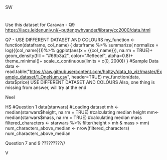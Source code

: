 












SW
#
Use this dataset for Caravan - Q9
https://liacs.leidenuniv.nl/~puttenpwhvander/library/cc2000/data.html

Q7 - USE DIFFERENT DATASET AND COLOURS
my_function <- function(dataframe, col_name) {
  dataframe %>%
    summarize(
      normalize = log({{col_name}}))%>%
    ggplot(aes(x = {{col_name}}), na.rm = TRUE)+
    geom_density(fill = "#69b3a2", color="#e9ecef", alpha=0.8)+
    theme_minimal()+
    scale_x_continuous(limits = c(0, 2000))
}
#Sample Data
data <- read.table("https://raw.githubusercontent.com/holtzy/data_to_viz/master/Example_dataset/1_OneNum.csv", header=TRUE)
my_function(data, data$price)
USE DIFFERENT DATASET AND COLOURS
Also, one thing is missing from answer, will try at the end

Neel




HS
#Question 1 
data(starwars)  #Loading dataset
mh <- median(starwars$height, na.rm = TRUE) #calculating median height
mm<- median(starwars$mass, na.rm = TRUE)  #calculating median mass
filtered_characters <- starwars %>%
  filter(height > mh & mass > mm)
num_characters_above_median <- nrow(filtered_characters)
num_characters_above_median



Question 7 and 9 ?????????//






V

